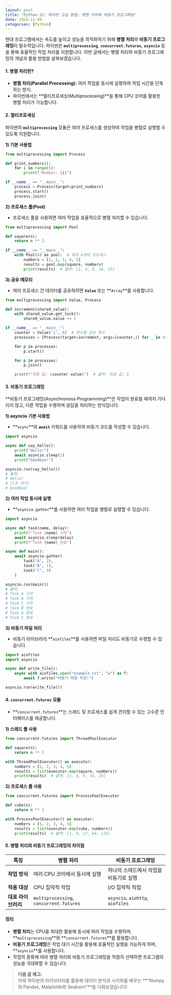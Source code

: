 ```yaml
---
layout: post
title: "Python 22: 파이썬 고급 문법: 병렬 처리와 비동기 프로그래밍"
date: 2024-12-04
categories: [Python] 
---
```


현대 프로그램에서는 속도를 높이고 성능을 최적화하기 위해 **병렬 처리**와 **비동기 프로그래밍**이 필수적입니다. 파이썬은 **`multiprocessing`**, **`concurrent.futures`**, **`asyncio`** 등을 통해 효율적인 작업 처리를 지원합니다. 이번 글에서는 병렬 처리와 비동기 프로그래밍의 개념과 활용 방법을 살펴보겠습니다.


#### 1. 병렬 처리란?

- **병렬 처리(Parallel Processing):** 여러 작업을 동시에 실행하여 작업 시간을 단축하는 방식.
- 파이썬에서는 **멀티프로세싱(Multiprocessing)**을 통해 CPU 코어를 활용한 병렬 처리가 가능합니다.


#### 2. 멀티프로세싱

파이썬의 **`multiprocessing`** 모듈은 여러 프로세스를 생성하여 작업을 병렬로 실행할 수 있도록 지원합니다.

**1) 기본 사용법**
```python
from multiprocessing import Process

def print_numbers():
    for i in range(5):
        print(f"Number: {i}")

if __name__ == "__main__":
    process = Process(target=print_numbers)
    process.start()
    process.join()
```

**2) 프로세스 풀(Pool)**
- 프로세스 풀을 사용하면 여러 작업을 효율적으로 병렬 처리할 수 있습니다.

```python
from multiprocessing import Pool

def square(n):
    return n ** 2

if __name__ == "__main__":
    with Pool(4) as pool:  # 최대 4개의 프로세스
        numbers = [1, 2, 3, 4, 5]
        results = pool.map(square, numbers)
        print(results)  # 출력: [1, 4, 9, 16, 25]
```

**3) 공유 메모리**
- 여러 프로세스 간 데이터를 공유하려면 **`Value`** 또는 **`Array`**를 사용합니다.

```python
from multiprocessing import Value, Process

def increment(shared_value):
    with shared_value.get_lock():
        shared_value.value += 1

if __name__ == "__main__":
    counter = Value('i', 0)  # 정수형 공유 변수
    processes = [Process(target=increment, args=(counter,)) for _ in range(5)]

    for p in processes:
        p.start()

    for p in processes:
        p.join()

    print(f"최종 값: {counter.value}")  # 출력: 최종 값: 5
```


#### 3. 비동기 프로그래밍

**비동기 프로그래밍(Asynchronous Programming)**은 작업이 완료될 때까지 기다리지 않고, 다른 작업을 수행하며 응답을 처리하는 방식입니다.

**1) asyncio 기본 사용법**
- **`async`**와 **`await`** 키워드를 사용하여 비동기 코드를 작성할 수 있습니다.

```python
import asyncio

async def say_hello():
    print("Hello!")
    await asyncio.sleep(1)
    print("Goodbye!")

asyncio.run(say_hello())
# 출력:
# Hello!
# (1초 대기)
# Goodbye!
```

**2) 여러 작업 동시에 실행**
- **`asyncio.gather`**를 사용하면 여러 작업을 병렬로 실행할 수 있습니다.

```python
import asyncio

async def task(name, delay):
    print(f"Task {name} 시작")
    await asyncio.sleep(delay)
    print(f"Task {name} 완료")

async def main():
    await asyncio.gather(
        task("A", 2),
        task("B", 1),
        task("C", 3)
    )

asyncio.run(main())
# 출력:
# Task A 시작
# Task B 시작
# Task C 시작
# Task B 완료
# Task A 완료
# Task C 완료
```

**3) 비동기 파일 처리**
- 비동기 라이브러리 **`aiofiles`**를 사용하면 파일 처리도 비동기로 수행할 수 있습니다.

```python
import aiofiles
import asyncio

async def write_file():
    async with aiofiles.open("example.txt", "w") as f:
        await f.write("비동기 파일 작성!")

asyncio.run(write_file())
```


#### 4. `concurrent.futures` 모듈

- **`concurrent.futures`**는 스레드 및 프로세스를 쉽게 관리할 수 있는 고수준 인터페이스를 제공합니다.

**1) 스레드 풀 사용**
```python
from concurrent.futures import ThreadPoolExecutor

def square(n):
    return n ** 2

with ThreadPoolExecutor() as executor:
    numbers = [1, 2, 3, 4, 5]
    results = list(executor.map(square, numbers))
    print(results)  # 출력: [1, 4, 9, 16, 25]
```

**2) 프로세스 풀 사용**
```python
from concurrent.futures import ProcessPoolExecutor

def cube(n):
    return n ** 3

with ProcessPoolExecutor() as executor:
    numbers = [1, 2, 3, 4, 5]
    results = list(executor.map(cube, numbers))
    print(results)  # 출력: [1, 8, 27, 64, 125]
```


#### 5. 병렬 처리와 비동기 프로그래밍의 차이점

| **특징**             | **병렬 처리**                              | **비동기 프로그래밍**                    |
|----------------------|-------------------------------------------|------------------------------------------|
| **작업 방식**         | 여러 CPU 코어에서 동시에 실행              | 하나의 스레드에서 작업을 비동기로 실행   |
| **적용 대상**         | CPU 집약적 작업                          | I/O 집약적 작업                          |
| **대표 라이브러리**    | `multiprocessing`, `concurrent.futures`   | `asyncio`, `aiohttp`, `aiofiles`         |


#### 정리

- **병렬 처리**는 CPU를 최대한 활용해 동시에 여러 작업을 수행하며, **`multiprocessing`**와 **`concurrent.futures`**를 활용합니다.
- **비동기 프로그래밍**은 작업 대기 시간을 활용해 효율적인 실행을 가능하게 하며, **`asyncio`**를 사용합니다.
- 작업의 종류에 따라 병렬 처리와 비동기 프로그래밍을 적절히 선택하면 프로그램의 성능을 극대화할 수 있습니다.

> **다음 글 예고:**  
> 이제 파이썬의 라이브러리를 활용해 데이터 분석과 시각화를 배우는 **"Numpy와 Pandas, Matplotlib와 Seaborn"**을 다뤄보겠습니다!
